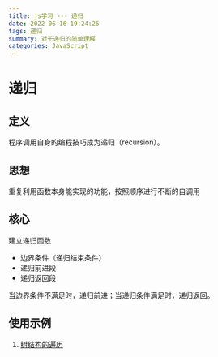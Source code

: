 ```yaml
---
title: js学习 --- 递归
date: 2022-06-16 19:24:26
tags: 递归
summary: 对于递归的简单理解
categories: JavaScript
---
```


#  递归

## 定义

程序调用自身的编程技巧成为递归（recursion）。

## 思想

重复利用函数本身能实现的功能，按照顺序进行不断的自调用

## 核心

建立递归函数

+ 边界条件（递归结束条件）
+ 递归前进段
+ 递归返回段

当边界条件不满足时，递归前进；当递归条件满足时，递归返回。

## 使用示例

1. [树结构的遍历](./TreeTraversal.md)

